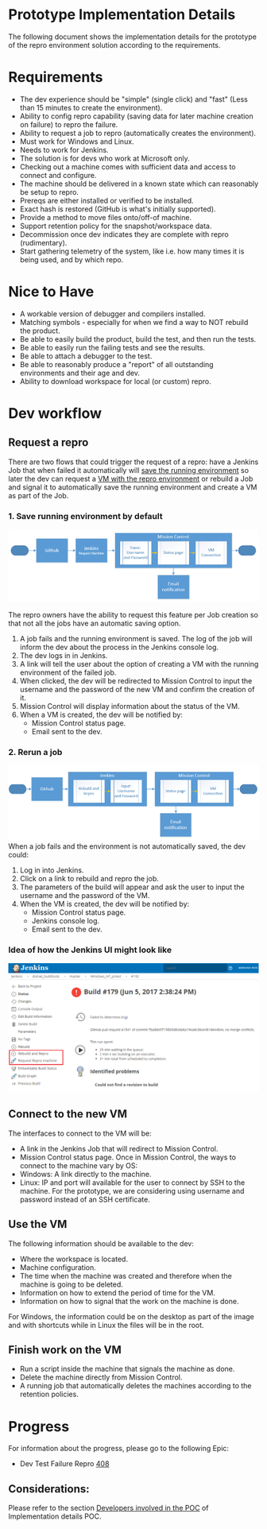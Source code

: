 #  Prototype Implementation Details
The following document shows the implementation details for the prototype of the repro environment solution according to the requirements.

# Requirements
- The dev experience should be "simple" (single click) and "fast" (Less than 15 minutes to create the environment).
- Ability to config repro capability (saving data for later machine creation on failure) to repro the failure.
- Ability to request a job to repro (automatically creates the environment).
- Must work for Windows and Linux.
- Needs to work for Jenkins.
- The solution is for devs who work at Microsoft only.
- Checking out a machine comes with sufficient data and access to connect and configure.
- The machine should be delivered in a known state which can reasonably be setup to repro.
- Prereqs are either installed or verified to be installed.
- Exact hash is restored (GitHub is what's initially supported).
- Provide a method to move files onto/off-of machine.
- Support retention policy for the snapshot/workspace data.
- Decommission once dev indicates they are complete with repro (rudimentary).
- Start gathering telemetry of the system, like i.e. how many times it is being used, and by which repo. 

# Nice to Have
- A workable version of debugger and compilers installed.
- Matching symbols - especially for when we find a way to NOT rebuild the product.
- Be able to easily build the product, build the test, and then run the tests.
- Be able to easily run the failing tests and see the results.
- Be able to attach a debugger to the test.
- Be able to reasonably produce a "report" of all outstanding environments and their age and dev.
- Ability to download workspace for local (or custom) repro.

# Dev workflow

## Request a repro
There are two flows that could trigger the request of a repro: have a Jenkins Job that when failed it automatically will [save the running environment](https://github.com/dotnet/core-eng/blob/master/Documentation/Project-Docs/Repro%20Environment/Implementation%20Details%20POC.md#2-save-running-environment) so later the dev can request a [VM with the repro environment](https://github.com/dotnet/core-eng/blob/master/Documentation/Project-Docs/Repro%20Environment/Implementation%20Details%20POC.md#4-create-vm-with-repro-environment) or rebuild a Job and signal it to automatically save the running environment and create a VM as part of the Job.

### 1. Save running environment by default
![](./Scenario1.png?raw=true)

The repro owners have the ability to request this feature per Job creation so that not all the jobs have an automatic saving option.
1) A job fails and the running environment is saved. The log of the job will inform the dev about the process in the Jenkins console log.
2) The dev logs in in Jenkins.
3) A link will tell the user about the option of creating a VM with the running environment of the failed job.
4) When clicked, the dev will be redirected to Mission Control to input the username and the password of the new VM and confirm the creation of it.
5) Mission Control will display information about the status of the VM.
6) When a VM is created, the dev will be notified by:
    - Mission Control status page.
    - Email sent to the dev.

### 2. Rerun a job
![](./Scenario2.png?raw=true)
When a job fails and the environment is not automatically saved, the dev could:
1) Log in into Jenkins.
2) Click on a link to rebuild and repro the job.
3) The parameters of the build will appear and ask the user to input the username and the password of the VM.
4) When the VM is created, the dev will be notified by:
    - Mission Control status page.
    - Jenkins console log.
    - Email sent to the dev.

### Idea of how the Jenkins UI might look like
![](./JenkinsUI.png?raw=true)

## Connect to the new VM
The interfaces to connect to the VM will be:
- A link in the Jenkins Job that will redirect to Mission Control.
-  Mission Control status page.
Once in Mission Control, the ways to connect to the machine vary by OS:
- Windows: A link directly to the machine.
- Linux: IP and port will available for the user to connect by SSH to the machine. For the prototype, we are considering using username and password instead of an SSH certificate.

## Use the VM
The following information should be available to the dev:
- Where the workspace is located.
- Machine configuration.
- The time when the machine was created and therefore when the machine is going to be deleted.
- Information on how to extend the period of time for the VM.
- Information on how to signal that the work on the machine is done.

For Windows, the information could be on the desktop as part of the image and with shortcuts while in Linux the files will be in the root.

## Finish work on the VM
- Run a script inside the machine that signals the machine as done.
- Delete the machine directly from Mission Control.
- A running job that automatically deletes the machines according to the retention policies.

# Progress
For information about the progress, please go to the following Epic:
- Dev Test Failure Repro [408](https://github.com/dotnet/core-eng/issues/408)

## Considerations:
Please refer to the section [Developers involved in the POC](https://github.com/dotnet/core-eng/blob/master/Documentation/Project-Docs/Repro%20Environment/Implementation%20Details%20POC.md#developers-involved-in-the-poc) of Implementation details POC.
